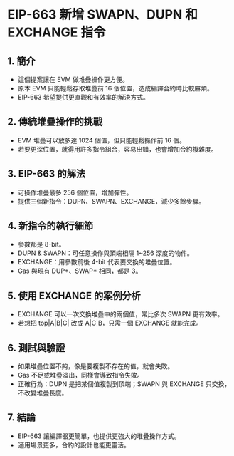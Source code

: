 # EIP-663 新增 SWAPN、DUPN 和 EXCHANGE 指令

## 1. 簡介
- 這個提案讓在 EVM 做堆疊操作更方便。
- 原本 EVM 只能輕鬆存取堆疊前 16 個位置，造成編譯合約時比較麻煩。
- EIP-663 希望提供更直觀和有效率的解決方式。

## 2. 傳統堆疊操作的挑戰
- EVM 堆疊可以放多達 1024 個值，但只能輕鬆操作前 16 個。
- 若要更深位置，就得用許多指令組合，容易出錯，也會增加合約複雜度。

## 3. EIP-663 的解法
- 可操作堆疊最多 256 個位置，增加彈性。
- 提供三個新指令：DUPN、SWAPN、EXCHANGE，減少多餘步驟。

## 4. 新指令的執行細節
- 參數都是 8-bit。
- DUPN & SWAPN：可任意操作與頂端相隔 1~256 深度的物件。
- EXCHANGE：用參數前後 4-bit 代表要交換的堆疊位置。
- Gas 與現有 DUP*、SWAP* 相同，都是 3。

## 5. 使用 EXCHANGE 的案例分析
- EXCHANGE 可以一次交換堆疊中的兩個值，常比多次 SWAPN 更有效率。
- 若想把 top|A|B|C| 改成 A|C|B，只需一個 EXCHANGE 就能完成。

## 6. 測試與驗證
- 如果堆疊位置不夠，像是要複製不存在的值，就會失敗。
- Gas 不足或堆疊溢出，同樣會導致指令失敗。
- 正確行為：DUPN 是把某個值複製到頂端；SWAPN 與 EXCHANGE 只交換，不改變堆疊長度。

## 7. 結論
- EIP-663 讓編譯器更簡單，也提供更強大的堆疊操作方式。
- 適用場景更多，合約的設計也能更靈活。


